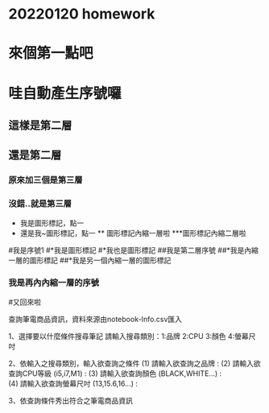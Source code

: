  # 20220120 homework
 # 來個第一點吧
# 哇自動產生序號囉
## 這樣是第二層
## 還是第二層
### 原來加三個是第三層
### 沒錯..就是第三層

* 我是圖形標記，點一
* 還是我~圖形標記，點一
** 圖形標記內縮一層啦
***圖形標記內縮二層啦

#我是序號1
#*我是圖形標記
#*我也是圖形標記
##我是第二層序號
##*我是內縮一層的圖形標記
##*我是另一個內縮一層的圖形標記
### 我是再內內縮一層的序號
#又回來啦

查詢筆電商品資訊，資料來源由notebook-Info.csv匯入 

1、選擇要以什麼條件搜尋筆記 
請輸入搜尋類別：1:品牌 2:CPU 3:顏色 4:螢幕尺吋 

2、依輸入之搜尋類別，輸入欲查詢之條件 
 (1) 請輸入欲查詢之品牌 : 
 (2) 請輸入欲查詢CPU等級 (i5,i7,M1) : 
 (3) 請輸入欲查詢顏色 (BLACK,WHITE...) :  
 (4) 請輸入欲查詢螢幕尺吋 (13,15.6,16...) :  
 
3、依查詢條件秀出符合之筆電商品資訊
